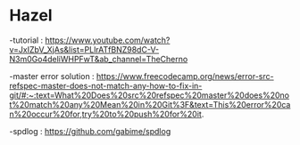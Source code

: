 # Hazel

-tutorial : https://www.youtube.com/watch?v=JxIZbV_XjAs&list=PLlrATfBNZ98dC-V-N3m0Go4deliWHPFwT&ab_channel=TheCherno


-master error solution : https://www.freecodecamp.org/news/error-src-refspec-master-does-not-match-any-how-to-fix-in-git/#:~:text=What%20Does%20src%20refspec%20master%20does%20not%20match%20any%20Mean%20in%20Git%3F&text=This%20error%20can%20occur%20for,try%20to%20push%20for%20it.


-spdlog : https://github.com/gabime/spdlog

